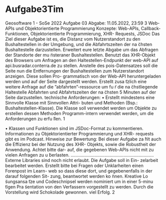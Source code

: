 # Aufgabe3Tim
Geosoftware 1 - SoSe 2022
Aufgabe 03 Abgabe: 11.05.2022, 23:59
3 Web-APIs und Objektorientierte Programmierung
Konzepte: Web-APIs, Callback-Funktionen, Objektorientierte Programmierung, XHR- Requests, JSDoc
Das Ziel dieser Aufgabe ist es, die Distanz vom Nutzerstandort zu den Bushaltestellen in der Umgebung, und die Abfahrtszeiten der na ̈chsten Bushaltestelle darzustellen.
Erweitert eure letzte Abgabe um das Abfragen der Standorte der mu ̈nsteraner Bushaltestellen. Benutzt das XHR-Objekt des Browsers um Anfragen an den Haltestellen-Endpunkt der web-API auf api.busradar.conterra.de zu stellen.
Anstelle des pois-Datensatzes soll die Seite nun die Entfernungen der Bushaltestellen zum Nutzerstandort anzeigen. Diese sollen Pro- grammatisch von der Web-API heruntergeladen werden und auf der Seite dargestellt werden.
Erstellt zusa ̈tzlich eine weitere Anfrage auf die ”abfahrten”-ressource um fu ̈r die na ̈chstliegende Haltestelle Abfahrten und Abfahrtszeiten der na ̈chsten 5 Minuten auf der Seite darzustellen.
technische Anforderungen:
• Erstellt mindestens eine Sinnvolle Klasse mit Sinnvollen Attri- buten und Methoden (Bsp.: Bushaltestellen-Klasse). Die Klasse soll verwendet werden um Objekte zu erstellen dessen Methoden Programm-intern verwendet werden, um die Anforderungen zu erfu ̈llen.
1

• Klassen und Funktionen sind im JSDoc-Format zu kommentieren. Informationen zu Objektorientierter Programmierung und XHR-
requests gibt es im Podcast.
Hinweise zur Bewertung:
Bei dieser Aufgabe za ̈hlt auch die Effizienz bei der Nutzung des XHR- Objekts, sowie die Robustheit der Anwendung. Achtet bitte dar- auf, die gegebenen Web-APIs nicht mit zu vielen Anfragen zu u ̈berlasten.
..................................................................
Externe Libraries sind noch nicht erlaubt. Die Aufgabe soll in Ein- zelarbeit bearbeitet werden.
Erstellt bitte bei Fragen oder Unklarheiten einen Forenpost im Learn- web so dass diese dort, und gegebenenfalls in der darauf folgenden Sit- zung, beantwortet werden ko ̈nnen.
Kreative Lo ̈sungsansa ̈tze und Codeschnipsel werden nominiert um in einer 5-minu ̈tigen Pra ̈sentation von den Verfassern vorgestellt zu werden. Durch die Vorstellung wird Schokolade gewonnen.
viel Erfolg.
2
